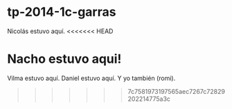 tp-2014-1c-garras
=================
Nicolás estuvo aquí. 
<<<<<<< HEAD

Nacho estuvo aqui!
=======
Vilma estuvo aquí.
Daniel estuvo aquí.
Y yo también (romi).
>>>>>>> 7c7581973197565aec7267c72829202214775a3c

